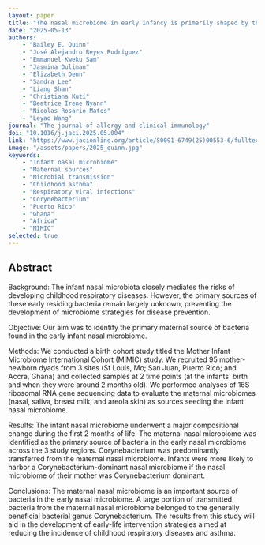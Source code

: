 ```yaml
---
layout: paper
title: "The nasal microbiome in early infancy is primarily shaped by the maternal nasal microbiome"
date: "2025-05-13"
authors: 
    - "Bailey E. Quinn"
    - "José Alejandro Reyes Rodríguez"
    - "Emmanuel Kweku Sam"
    - "Jasmina Duliman"
    - "Elizabeth Denn"
    - "Sandra Lee"
    - "Liang Shan"
    - "Christiana Kuti"
    - "Beatrice Irene Nyann"
    - "Nicolas Rosario-Matos"
    - "Leyao Wang"
journal: "The journal of allergy and clinical immunology"
doi: "10.1016/j.jaci.2025.05.004"
link: "https://www.jacionline.org/article/S0091-6749(25)00553-6/fulltext"
image: "/assets/papers/2025_quinn.jpg"
keywords:
    - "Infant nasal microbiome"
    - "Maternal sources"
    - "Microbial transmission"
    - "Childhood asthma"
    - "Respiratory viral infections"
    - "Corynebacterium"
    - "Puerto Rico"
    - "Ghana"
    - "Africa"
    - "MIMIC"
selected: true
---
```



## Abstract

Background: The infant nasal microbiota closely mediates the risks of developing childhood respiratory diseases. However, the primary sources of these early residing bacteria remain largely unknown, preventing the development of microbiome strategies for disease prevention.

Objective: Our aim was to identify the primary maternal source of bacteria found in the early infant nasal microbiome.

Methods: We conducted a birth cohort study titled the Mother Infant Microbiome International Cohort (MIMIC) study. We recruited 95 mother-newborn dyads from 3 sites (St Louis, Mo; San Juan, Puerto Rico; and Accra, Ghana) and collected samples at 2 time points (at the infants' birth and when they were around 2 months old). We performed analyses of 16S ribosomal RNA gene sequencing data to evaluate the maternal microbiomes (nasal, saliva, breast milk, and areola skin) as sources seeding the infant nasal microbiome.

Results: The infant nasal microbiome underwent a major compositional change during the first 2 months of life. The maternal nasal microbiome was identified as the primary source of bacteria in the early nasal microbiome across the 3 study regions. Corynebacterium was predominantly transferred from the maternal nasal microbiome. Infants were more likely to harbor a Corynebacterium-dominant nasal microbiome if the nasal microbiome of their mother was Corynebacterium dominant.

Conclusions: The maternal nasal microbiome is an important source of bacteria in the early nasal microbiome. A large portion of transmitted bacteria from the maternal nasal microbiome belonged to the generally beneficial bacterial genus Corynebacterium. The results from this study will aid in the development of early-life intervention strategies aimed at reducing the incidence of childhood respiratory diseases and asthma.
